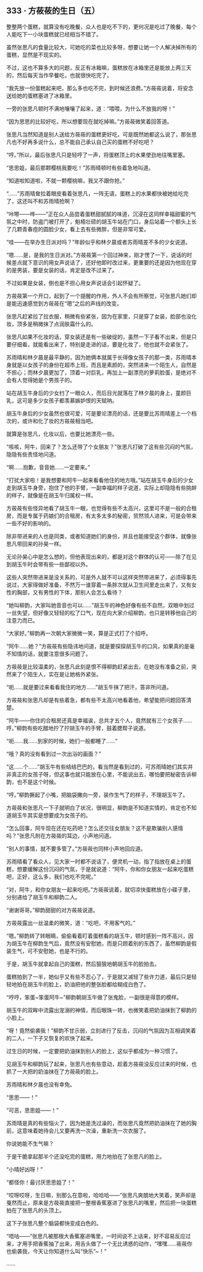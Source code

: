 ## 333 · 方莜莜的生日（五）

整整两个蛋糕，就算没有吃晚餐，众人也是吃不下的，更何况是吃过了晚餐，每个人能吃下一小块蛋糕就已经相当不错了。

虽然张思凡的食量比较大，可她吃的菜也比较多呀，想要让她一个人解决掉所有的蛋糕，显然是不现实的。

不过，这也不算多大的问题，反正有冰箱嘛，蛋糕放在冰箱里还是能放上两三天的，然后每天当作早餐吃，也就很快吃完了。

“我先放一份蛋糕起来吧，那么多也吃不完，到时候还浪费。”方莜莜说着，将安念送给她的蛋糕塞进了冰箱里。

一旁的张思凡顿时不满地嚷嚷了起来，道：“喂喂，为什么不放我的呀！”

“因为思思的比较好吃，所以想要现在就吃掉嘛。”方莜莜微笑着回答道。

张思凡当然知道是别人送给方莜莜的蛋糕更好吃，可是既然她都这么说了，那张思凡也不好再多说什么，总不能自己承认自己买的蛋糕不好吃吧？

“哼。”所以，最后张思凡只是轻哼了一声，将蛋糕顶上的水果使劲地往嘴里塞。

“思思姐，最后那颗樱桃我要吃！”苏雨晴顿时有些着急地叫道。

“知道啦知道啦，不就一颗樱桃嘛，我又不跟你抢。”

“……”苏雨晴耷拉着眼皮看着张思凡，一阵无语，蛋糕上的水果都快被她给吃完了，这还叫不和苏雨晴抢啊？

“咔嚓——哗——”正在众人品尝着蛋糕甜腻腻的味道，沉浸在这同样幸福甜蜜的气氛之中时，防盗门被打开了，魁梧壮硕的胡玉牛站在门口，身后站着一个额头上长了几颗青春痘的圆脸少女，看上去有些微胖，但是非常可爱。

“哇——在举办生日派对吗？”年龄似乎和林夕晨或者苏雨晴差不多的少女说道。

“嗯……是，是我的生日派对。”方莜莜第一个回过神来，刚才愣了一下，说话的时候差点就下意识的用女声说话了，还好他即时改过来，更重要的还是因为他现在穿的是男装，要是女装的话，肯定是改不过来了。

不过如果是女装，倒也是不担心用女声说话会引起怀疑了。

方莜莜第一个开口，起到了一个提醒的作用，外人不会有所察觉，可张思凡她们却是能迅速感觉到方莜莜在“嗯”之后的声线的改变。

张思凡赶紧拉了拉衣服，稍微有些紧张，因为在家里，只是穿了女装，脸部也没化妆，顶多是稍微抹了点润肤霜什么的。

张思凡如果不化妆的话，穿女装还是有一些破绽的，虽然一下子看不出来，但是只要仔细看，就能看出来了，特别是走进的话，要是化妆了，他也就不会紧张了。

苏雨晴和林夕晨是最平静的，因为她俩本就属于长得像女孩子的那一类，苏雨晴本身就是以女孩子的身份在超市上班，而且是素颜的，突然进来一个陌生人，自然是不担心；而林夕晨更加了，顶着一对巨乳，再加上一副漂亮的萝莉脸蛋，是绝对不会有人觉得她是个男孩子的。

站在胡玉牛身后的少女扫了一眼众人，而后目光就落在了林夕晨的身上，童颜巨乳，这可是多少女孩子都羡慕嫉妒恨的天赋呐。

胡玉牛身后的少女虽然也很可爱，可是要论漂亮的话，还是要比苏雨晴差上一个档次的，或许和化了妆的方莜莜相当吧。

就算是张思凡，化妆以后，也要比她漂亮一些。

“咳咳，阿牛，回来了？怎么还带了个女朋友？”张思凡打破了这有些沉闷的气氛，隐隐有些责怪地问道。

“啊……抱歉，音音她……一定要来。”

“打扰大家啦！是我想要和阿牛一起来看看他住的地方哦。”站在胡玉牛身后的少女走到胡玉牛身旁，抱住了他的手臂，一副幸福的样子说道，实际上却隐隐有些挑衅的样子，就像是在胡玉牛归属权一样。

方莜莜有些怪异地看了胡玉牛一眼，也觉得有些不太高兴，这里可不是一般的合租房，而是专属于药娘们的合租房，有太多太多的秘密，贸然领人进来，可是会带来一些不好的影响的。

除非带进来的人也是同类，或者知道她们的身份，并且也能接受这个群体，就像张思凡带回来的孙昊一样。

无论孙昊心中是怎么想的，但他表现出来的，都是对这个群体的认可——除了在见到胡玉牛时会带有些一些鄙视以外。

这些人突然带进来是没关系的，可是外人就不可以这样突然带进来了，必须得事先说过，大家得做好准备，不然万一谁穿着一条胖次就从卫生间里走出来了，又有女性的胸部，又有男性的下体，那别人会怎么看待？

“她叫柳韵，大家叫她音音也可以……”胡玉牛的神色好像有些不自然，双眼中划过一丝失望，但好像又轻轻的松了口气，现在向大家介绍柳韵，也只是转移他自己的注意力而已。

“大家好。”柳韵再一次朝大家微微一笑，算是正式打了个招呼。

“阿牛……她？”方莜莜有些隐讳地问道，就是要探探胡玉牛的口风，如果真的是毫不知情的话，就要注意很多问题了。

方莜莜是比较温柔的，张思凡此刻是恨不得柳韵赶紧出去，在她没有准备之前，突然来了个陌生人，实在是让她格外紧张。

“呃……就是要过来看看我住的地方……”胡玉牛抹了把汗，答非所问道。

方莜莜和张思凡却是有些着急，都有些不太高兴地看着他，希望能把问题回答清楚。

“阿牛——你住的合租房还真是幸福诶，总共才五个人，竟然就有三个女孩子……哼。”柳韵有些吃醋地拧了拧胡玉牛的手臂，鼓着腮帮子说道。

“呃……我……到家的时候，她们一般都睡了……”

“哦？真的没有看到过一次出浴的画面？”

“这……个……”胡玉牛有些结结巴巴的，看当然是看到过的，可苏雨晴她们其实并非真正的女孩子呀，但这事也就只能放在心里，不能说出去，哪怕要把秘密告诉柳韵，也不是这个时候。

“哼。”柳韵撅起了小嘴，把脑袋撇向一旁，装作生气了的样子，不理胡玉牛了。

方莜莜和张思凡一下子就明白了状况，很明显，柳韵是不知道实情的，肯定也不知道胡玉牛其实是想要成为女孩子的。

“怎么回事，阿牛现在还在吃药吧？怎么还交往女朋友？这不是欺骗别人感情吗？”张思凡附在方莜莜的耳边，小声地问道。

“别人的事情，就不要多管了。”方莜莜也同样小声地回应道。

苏雨晴看了看众人，见大家一时都不说话了，便灵机一动，指了指放在桌上的蛋糕，想要缓解这份沉闷的气氛，于是就说道：“阿牛，你和你女朋友一起来吃蛋糕吧，正好，这么多，我们也吃不完呢。”

“对，阿牛，和你女朋友一起来吃吧。”方莜莜说着，就切凉快蛋糕放在小碟子里，分别递给了胡玉牛和柳韵二人。

“谢谢哥哥。”柳韵甜甜的对方莜莜说道。

方莜莜露出一丝温柔的微笑，道：“吃吧，不用客气的。”

“嗯。”柳韵转了转眼睛，偷偷看着盯着蛋糕看的胡玉牛，顿时感到一阵不高兴，因为胡玉牛在柳韵生气后，竟然没有安慰她，而是只顾着别的东西了，虽然柳韵是假装生气，可不安慰她，也是不行的。

于是，胡玉牛就拿起自己的蛋糕，然后狠狠地朝胡玉牛的脸拍去。

蛋糕拍到了一半，她似乎又有些不忍心了，于是就又减轻了些许力道，最后只是轻轻地拍在胡玉牛的脸上，奶油把他的整张脸都给糊成白色了。

“哼哼，笨蛋~笨蛋阿牛~”柳韵朝胡玉牛做了张鬼脸，一副很是得意的模样。

胡玉牛的双眸中流露出宠溺的神情，而后眼珠一转，也微笑着把奶油抹到了柳韵的小脸上。

“呀！竟然偷袭我！”柳韵不甘示弱，立刻进行了反击，沉闷的气氛因为互相调笑着的二人，一下子又恢复的欢快了起来。

过生日的时候，一定要把奶油抹到别人的脸上，这似乎都成为一种习惯了。

见胡玉牛和柳韵玩了起来，张思凡也有些意动，趁着方莜莜没反应过来的时候，也抓了一大把的奶油抹在了方莜莜的脸上。

苏雨晴和林夕晨也没有幸免。

“思思——！”

“可恶，思思姐——！”

苏雨晴是真的有些恼火了，因为她是洗过澡的，而张思凡竟然把奶油抹在了她的胸前，这意味着她待会儿又要再洗一次澡，重新洗一次衣服了。

你说她能不生气嘛？

于是干脆拿起那半个还没吃完的蛋糕，用力地拍在了张思凡的脸上。

“小晴好凶呀！”

“都怪你！最讨厌思思姐了！”

“哎呀哎呀，生日嘛，别那么在意啦，哈哈哈——”张思凡爽朗地大笑着，笑声却是戛然而止，原来是方莜莜直接把一整根香蕉塞进了张思凡的嘴里，然后把一块蛋糕拍在了张思凡的头顶上。

这下子张思凡整个脑袋都快变成白色的。

“唔咕——”张思凡被那根大香蕉塞进嘴里，一时间说不上话来，好不容易反应过来，才用手把香蕉抽了出来，用舌头做了一个无比诱惑的动作，“嘿嘿……莜莜你也偷袭我，今天让你知道什么叫“快乐”~！”

……
